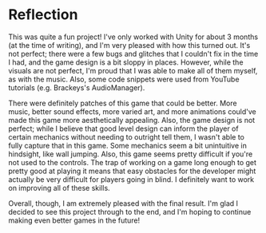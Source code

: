 # Reflection
This was quite a fun project! I've only worked with Unity for about 3 months (at the time of writing), and I'm very pleased with how this turned out. It's not perfect; there were a few bugs and glitches that I couldn't fix in the time I had, and the game design is a bit sloppy in places. However, while the visuals are not perfect, I'm proud that I was able to make all of them myself, as with the music. Also, some code snippets were used from YouTube tutorials (e.g. Brackeys's AudioManager).

There were definitely patches of this game that could be better. More music, better sound effects, more varied art, and more animations could've made this game more aesthetically appealing. Also, the game design is not perfect; while I believe that good level design can inform the player of certain mechanics without needing to outright tell them, I wasn't able to fully capture that in this game. Some mechanics seem a bit unintuitive in hindsight, like wall jumping. Also, this game seems pretty difficult if you're not used to the controls. The trap of working on a game long enough to get pretty good at playing it means that easy obstacles for the developer might actually be very difficult for players going in blind. I definitely want to work on improving all of these skills.

Overall, though, I am extremely pleased with the final result. I'm glad I decided to see this project through to the end, and I'm hoping to continue making even better games in the future!
